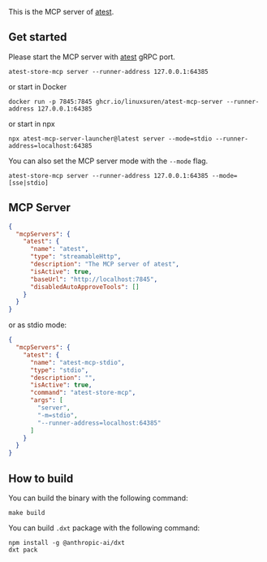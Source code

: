 This is the MCP server of [atest](https://github.com/linuxsuren/api-testing).

## Get started

Please start the MCP server with [atest](https://github.com/linuxsuren/api-testing) gRPC port.

```shell
atest-store-mcp server --runner-address 127.0.0.1:64385
```

or start in Docker

```shell
docker run -p 7845:7845 ghcr.io/linuxsuren/atest-mcp-server --runner-address 127.0.0.1:64385
```

or start in npx

```shell
npx atest-mcp-server-launcher@latest server --mode=stdio --runner-address=localhost:64385
```

You can also set the MCP server mode with the `--mode` flag.

```shell
atest-store-mcp server --runner-address 127.0.0.1:64385 --mode=[sse|stdio]
```

## MCP Server

```json
{
  "mcpServers": {
    "atest": {
      "name": "atest",
      "type": "streamableHttp",
      "description": "The MCP server of atest",
      "isActive": true,
      "baseUrl": "http://localhost:7845",
      "disabledAutoApproveTools": []
    }
  }
}
```

or as stdio mode:
```json
{
  "mcpServers": {
    "atest": {
      "name": "atest-mcp-stdio",
      "type": "stdio",
      "description": "",
      "isActive": true,
      "command": "atest-store-mcp",
      "args": [
        "server",
        "-m=stdio",
        "--runner-address=localhost:64385"
      ]
    }
  }
}
```

## How to build

You can build the binary with the following command:
```shell
make build
```

You can build `.dxt` package with the following command:
```shell
npm install -g @anthropic-ai/dxt
dxt pack
```

